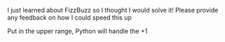 I just learned about FizzBuzz so I thought I would solve it!
Please provide any feedback on how I could speed this up

Put in the upper range, Python will handle the +1
